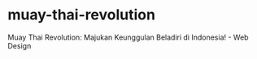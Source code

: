 # muay-thai-revolution
Muay Thai Revolution: Majukan Keunggulan Beladiri di Indonesia! - Web Design
